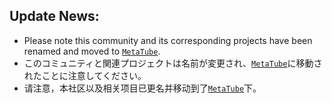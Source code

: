 ## Update News:

- Please note this community and its corresponding projects have been renamed and moved to [`MetaTube`](https://github.com/metatube-community).
- このコミュニティと関連プロジェクトは名前が変更され、[`MetaTube`](https://github.com/metatube-community)に移動されたことに注意してください。
- 请注意，本社区以及相关项目已更名并移动到了[`MetaTube`](https://github.com/metatube-community)下。
